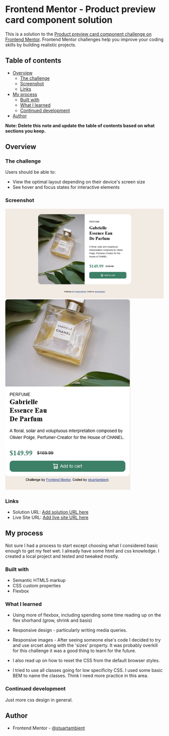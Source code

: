# Frontend Mentor - Product preview card component solution

This is a solution to the [Product preview card component challenge on Frontend Mentor](https://www.frontendmentor.io/challenges/product-preview-card-component-GO7UmttRfa). Frontend Mentor challenges help you improve your coding skills by building realistic projects.

## Table of contents

- [Overview](#overview)
  - [The challenge](#the-challenge)
  - [Screenshot](#screenshot)
  - [Links](#links)
- [My process](#my-process)
  - [Built with](#built-with)
  - [What I learned](#what-i-learned)
  - [Continued development](#continued-development)
- [Author](#author)

**Note: Delete this note and update the table of contents based on what sections you keep.**

## Overview

### The challenge

Users should be able to:

- View the optimal layout depending on their device's screen size
- See hover and focus states for interactive elements

### Screenshot

![Desktop screenshot](./design/my-desktop-preview.jpg)
![Mobile screenshot](./design/my-mobile-preview.jpg)

### Links

- Solution URL: [Add solution URL here](https://github.com/stuartambient/Product-Preview-Card-Component)
- Live Site URL: [Add live site URL here](https://stuartambient.github.io/Product-Preview-Card-Component/)

## My process

Not sure I had a process to start except choosing what I considered basic enough to get my feet wet. I already have some html and css knowledge. I created a local project and tested and tweaked mostly.

### Built with

- Semantic HTML5 markup
- CSS custom properties
- Flexbox

### What I learned

- Using more of flexbox, including spending some time reading up on the flex shorhand (grow, shrink and basis)

- Responsive design - particularly writing media queries.

- Responsive images - After seeing someone else's code I decided to try and use srcset along with the 'sizes' property. It was probably overkill for this challenge it was a good thing to learn for the future.

- I also read up on how to reset the CSS from the default browser styles.

- I tried to use all classes going for low specificity CSS. I used some basic BEM to name the classes. Think I need more practice in this area.

### Continued development

Just more css design in general.

## Author

- Frontend Mentor - [@stuartambient](https://www.frontendmentor.io/profile/stuartambient)
